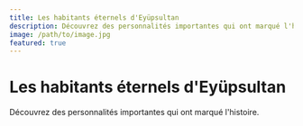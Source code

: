 ```yaml
---
title: Les habitants éternels d'Eyüpsultan
description: Découvrez des personnalités importantes qui ont marqué l'histoire
image: /path/to/image.jpg
featured: true
---
```


# Les habitants éternels d'Eyüpsultan

Découvrez des personnalités importantes qui ont marqué l'histoire.
